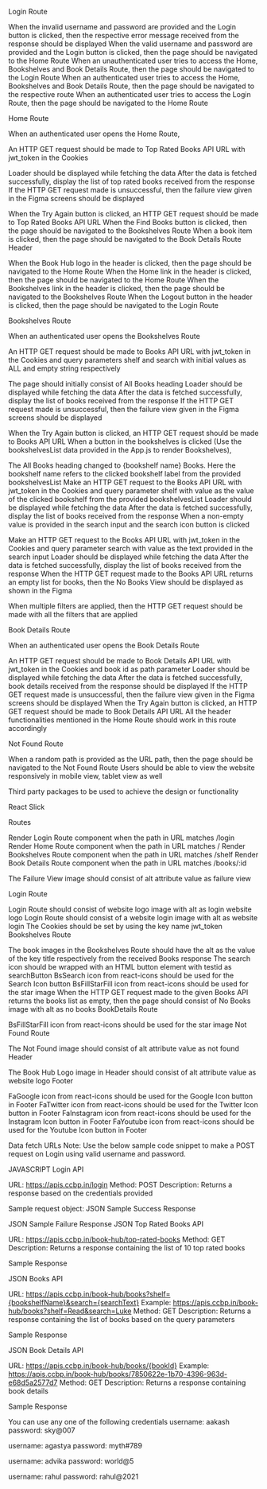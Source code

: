 Login Route

When the invalid username and password are provided and the Login button is clicked, then the respective error message received from the response should be displayed When the valid username and password are provided and the Login button is clicked, then the page should be navigated to the Home Route When an unauthenticated user tries to access the Home, Bookshelves and Book Details Route, then the page should be navigated to the Login Route When an authenticated user tries to access the Home, Bookshelves and Book Details Route, then the page should be navigated to the respective route When an authenticated user tries to access the Login Route, then the page should be navigated to the Home Route

Home Route

When an authenticated user opens the Home Route,

An HTTP GET request should be made to Top Rated Books API URL with jwt_token in the Cookies

Loader should be displayed while fetching the data After the data is fetched successfully, display the list of top rated books received from the response If the HTTP GET request made is unsuccessful, then the failure view given in the Figma screens should be displayed

When the Try Again button is clicked, an HTTP GET request should be made to Top Rated Books API URL When the Find Books button is clicked, then the page should be navigated to the Bookshelves Route When a book item is clicked, then the page should be navigated to the Book Details Route Header

When the Book Hub logo in the header is clicked, then the page should be navigated to the Home Route When the Home link in the header is clicked, then the page should be navigated to the Home Route When the Bookshelves link in the header is clicked, then the page should be navigated to the Bookshelves Route When the Logout button in the header is clicked, then the page should be navigated to the Login Route

Bookshelves Route

When an authenticated user opens the Bookshelves Route

An HTTP GET request should be made to Books API URL with jwt_token in the Cookies and query parameters shelf and search with initial values as ALL and empty string respectively

The page should initially consist of All Books heading Loader should be displayed while fetching the data After the data is fetched successfully, display the list of books received from the response If the HTTP GET request made is unsuccessful, then the failure view given in the Figma screens should be displayed

When the Try Again button is clicked, an HTTP GET request should be made to Books API URL When a button in the bookshelves is clicked (Use the bookshelvesList data provided in the App.js to render Bookshelves),

The All Books heading changed to {bookshelf name} Books. Here the bookshelf name refers to the clicked bookshelf label from the provided bookshelvesList Make an HTTP GET request to the Books API URL with jwt_token in the Cookies and query parameter shelf with value as the value of the clicked bookshelf from the provided bookshelvesList Loader should be displayed while fetching the data After the data is fetched successfully, display the list of books received from the response When a non-empty value is provided in the search input and the search icon button is clicked

Make an HTTP GET request to the Books API URL with jwt_token in the Cookies and query parameter search with value as the text provided in the search input Loader should be displayed while fetching the data After the data is fetched successfully, display the list of books received from the response When the HTTP GET request made to the Books API URL returns an empty list for books, then the No Books View should be displayed as shown in the Figma

When multiple filters are applied, then the HTTP GET request should be made with all the filters that are applied

Book Details Route

When an authenticated user opens the Book Details Route

An HTTP GET request should be made to Book Details API URL with jwt_token in the Cookies and book id as path parameter Loader should be displayed while fetching the data After the data is fetched successfully, book details received from the response should be displayed If the HTTP GET request made is unsuccessful, then the failure view given in the Figma screens should be displayed When the Try Again button is clicked, an HTTP GET request should be made to Book Details API URL All the header functionalities mentioned in the Home Route should work in this route accordingly

Not Found Route

When a random path is provided as the URL path, then the page should be navigated to the Not Found Route Users should be able to view the website responsively in mobile view, tablet view as well

Third party packages to be used to achieve the design or functionality

React Slick

Routes

Render Login Route component when the path in URL matches /login Render Home Route component when the path in URL matches / Render Bookshelves Route component when the path in URL matches /shelf Render Book Details Route component when the path in URL matches /books/:id

The Failure View image should consist of alt attribute value as failure view

Login Route

Login Route should consist of website logo image with alt as login website logo Login Route should consist of a website login image with alt as website login The Cookies should be set by using the key name jwt_token Bookshelves Route

The book images in the Bookshelves Route should have the alt as the value of the key title respectively from the received Books response The search icon should be wrapped with an HTML button element with testid as searchButton BsSearch icon from react-icons should be used for the Search Icon button BsFillStarFill icon from react-icons should be used for the star image When the HTTP GET request made to the given Books API returns the books list as empty, then the page should consist of No Books image with alt as no books BookDetails Route

BsFillStarFill icon from react-icons should be used for the star image Not Found Route

The Not Found image should consist of alt attribute value as not found Header

The Book Hub Logo image in Header should consist of alt attribute value as website logo Footer

FaGoogle icon from react-icons should be used for the Google Icon button in Footer FaTwitter icon from react-icons should be used for the Twitter Icon button in Footer FaInstagram icon from react-icons should be used for the Instagram Icon button in Footer FaYoutube icon from react-icons should be used for the Youtube Icon button in Footer

Data fetch URLs Note: Use the below sample code snippet to make a POST request on Login using valid username and password.

JAVASCRIPT Login API

URL: https://apis.ccbp.in/login Method: POST Description: Returns a response based on the credentials provided

Sample request object: JSON Sample Success Response

JSON Sample Failure Response JSON Top Rated Books API

URL: https://apis.ccbp.in/book-hub/top-rated-books Method: GET Description: Returns a response containing the list of 10 top rated books

Sample Response

JSON Books API

URL: https://apis.ccbp.in/book-hub/books?shelf={bookshelfName}&search={searchText} Example: https://apis.ccbp.in/book-hub/books?shelf=Read&search=Luke Method: GET Description: Returns a response containing the list of books based on the query parameters

Sample Response

JSON Book Details API

URL: https://apis.ccbp.in/book-hub/books/{bookId} Example: https://apis.ccbp.in/book-hub/books/7850622e-1b70-4396-963d-e68d5a2577d7 Method: GET Description: Returns a response containing book details

Sample Response

You can use any one of the following credentials username: aakash password: sky@007

username: agastya password: myth#789

username: advika password: world@5

username: rahul password: rahul@2021
